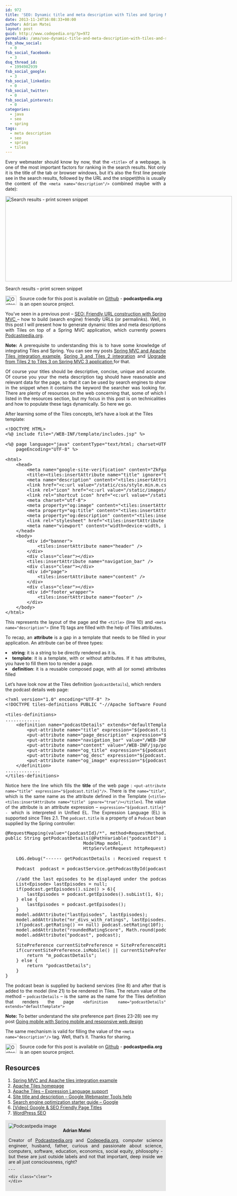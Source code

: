 ```yaml
---
id: 972
title: 'SEO: Dynamic title and meta description with Tiles and Spring MVC'
date: 2013-11-24T16:08:33+00:00
author: Adrian Matei
layout: post
guid: http://www.codepedia.org/?p=972
permalink: /ama/seo-dynamic-title-and-meta-description-with-tiles-and-spring-mvc/
fsb_show_social:
  - 0
fsb_social_facebook:
  - 3
dsq_thread_id:
  - 1994982939
fsb_social_google:
  - 3
fsb_social_linkedin:
  - 0
fsb_social_twitter:
  - 0
fsb_social_pinterest:
  - 0
categories:
  - java
  - seo
  - spring
tags:
  - meta description
  - seo
  - spring
  - tiles
---
```

<p style="text-align: justify;">
  Every webmaster should know by now, that the <code>&lt;title&gt;</code> of a webpage, is one of the most important factors for ranking in the search results. Not only it is the title of the tab or browser windows, but it&#8217;s also the first line people see in the search results, followed by the URL and the snippet(this is usually the content of the <code>&lt;meta name="description"/&gt;</code> combined maybe with a date):
</p>

<div id="attachment_959" style="width: 721px" class="wp-caption alignnone">
  <a href="{{site.url}}/wp-content/uploads/2013/11/search-results-snippet.png"><img class="size-full wp-image-959" src="{{site.url}}/wp-content/uploads/2013/11/search-results-snippet.png" alt="Search results - print screen snippet" width="711" height="268" srcset="{{site.url}}/wp-content/uploads/2013/11/search-results-snippet.png 711w, {{site.url}}/wp-content/uploads/2013/11/search-results-snippet-300x113.png 300w" sizes="(max-width: 711px) 100vw, 711px" /></a>

  <p class="wp-caption-text">
    Search results &#8211; print screen snippet
  </p>
</div>

<p class="note_normal">
  <img style="float: left; width: 35px; height: 29px; margin-right: 10px;" src="{{site.url}}/wp-content/uploads/2015/06/Octocat-smaller.png" alt="Octocat" /> Source code for this post is available on <a href="https://github.com/CodepediaOrg/podcastpedia">Github</a> - <b>podcastpedia.org</b> is an open source project.
</p>

<p style="text-align: justify;">
  You&#8217;ve seen in a previous post &#8211; <a title="SEO: Friendly URL construction with Spring MVC" href="http://localhost/wordpress/2013/11/09/seo-friendly-url-construction-with-spring-mvc/" target="_blank">SEO: Friendly URL construction with Spring MVC </a> &#8211; how to build (search engine) friendly URLs (or permalinks). Well, in this post I will present how to generate dynamic titles and meta descriptions with Tiles on top of a Spring MVC application, which currently powers <a title="Podcastpedia.org, knowledge to go" href="https://github.com/CodepediaOrg/podcastpedia" target="_blank">Podcastpedia.org</a>.
</p>

<p style="text-align: justify;">
  <!--more-->
</p>

<p class="note_normal" style="text-align: justify;">
  <strong>Note:</strong> A prerequisite to understanding this is to have some knowledge of integrating Tiles and Spring. You can see my posts <a title="Spring MVC and Apache Tiles integration example" href="http://www.codepedia.org/ama/spring-mvc-and-apache-tiles-integration-example/" target="_blank">Spring MVC and Apache Tiles integration example</a>, <a title="Spring 3 and Tiles 2 integration" href="http://www.codepedia.org/ama/spring-3-and-tiles-2-integration/" target="_blank">Spring 3 and Tiles 2 integration</a> and <a title="Upgrade from Tiles 2 to Tiles 3 on Spring MVC 3 application" href="http://www.codepedia.org/ama/upgrade-from-tiles-2-to-tiles-3-on-spring-mvc-3-application/#more-931" target="_blank">Upgrade from Tiles 2 to Tiles 3 on Spring MVC 3 application </a>for that.
</p>

<p style="text-align: justify;">
  Of course your titles should be descriptive, concise, unique and accurate. Of course you your the meta description tag should have reasonable and relevant data for the page, so that it can be used by search engines to show in the snippet when it contains the keyword the searcher was looking for. There are plenty of resources on the web concerning that, some of which I listed in the resources section, but my focus in this post is on technicalities and how to populate these tags dynamically. So here we go.
</p>

After learning some of the Tiles concepts, let&#8217;s have a look at the Tiles template:

<pre class="lang:default mark:10,11 decode:true" title="Tiles template file ">&lt;!DOCTYPE HTML&gt;
&lt;%@ include file="/WEB-INF/template/includes.jsp" %&gt;

&lt;%@ page language="java" contentType="text/html; charset=UTF-8"
    pageEncoding="UTF-8" %&gt;

&lt;html&gt;
	&lt;head&gt;
		&lt;meta name="google-site-verification" content="ZkFgaVcUEQ5HhjAA8-LOBUfcOY8Fh2PqiBqvM2xcFk0" /&gt;
		&lt;title&gt;&lt;tiles:insertAttribute name="title" ignore="true"/&gt;&lt;/title&gt;
		&lt;meta name="description" content="&lt;tiles:insertAttribute name="page_description" ignore="true"/&gt;"&gt;
		&lt;link href="&lt;c:url value="/static/css/style.min.m.css?v=1.4"/&gt;" rel="stylesheet" type="text/css"/&gt;
		&lt;link rel="icon" href="&lt;c:url value="/static/images/favicon.ico"/&gt;" type="image/x-icon" /&gt;
		&lt;link rel="shortcut icon" href="&lt;c:url value="/static/images/favicon.ico"/&gt;" type="image/x-icon" /&gt;
		&lt;meta charset="utf-8"&gt;
		&lt;meta property="og:image" content="&lt;tiles:insertAttribute name="og_image" ignore="true"/&gt;" /&gt;
		&lt;meta property="og:title" content="&lt;tiles:insertAttribute name="og_title" ignore="true"/&gt;" /&gt;
		&lt;meta property="og:description" content="&lt;tiles:insertAttribute name="og_desc" ignore="true"/&gt;"/&gt;
		&lt;link rel="stylesheet" href="&lt;tiles:insertAttribute name="jquery_ui_css" ignore="true"/&gt;" /&gt;
		&lt;meta name="viewport" content="width=device-width, initial-scale=1.0"&gt;
	&lt;/head&gt;
    &lt;body&gt;
    	&lt;div id="banner"&gt;
			&lt;tiles:insertAttribute name="header" /&gt;
		&lt;/div&gt;
		&lt;div class="clear"&gt;&lt;/div&gt;
		&lt;tiles:insertAttribute name="navigation_bar" /&gt;
		&lt;div class="clear"&gt;&lt;/div&gt;
		&lt;div id="page"&gt;
			&lt;tiles:insertAttribute name="content" /&gt;
		&lt;/div&gt;
		&lt;div class="clear"&gt;&lt;/div&gt;
		&lt;div id="footer_wrapper"&gt;
			&lt;tiles:insertAttribute name="footer" /&gt;
		&lt;/div&gt;
	&lt;/body&gt;
&lt;/html&gt;</pre>

<p style="text-align: justify;">
  This represents the layout of the page and the <code>&lt;title&gt;</code> (line 10) and <code>&lt;meta name="description"&gt;</code> (line 11) tags are filled with the help of Tiles attributes.
</p>

<p style="text-align: justify;">
  To recap, an <b>attribute</b> is a gap in a template that needs to be filled in your application. An attribute can be of three types:
</p>

<li style="text-align: justify;">
  <b>string</b>: it is a string to be directly rendered as it is.
</li>
<li style="text-align: justify;">
  <b>template</b>: it is a template, with or without attributes. If it has attributes, you have to fill them too to render a page.
</li>
<li style="text-align: justify;">
  <b>definition</b>: it is a reusable composed page, with all (or some) attributes filled
</li>

Let&#8217;s have look now at the Tiles definition (`podcastDetails`), which renders the podcast details web page:

<pre class="lang:default mark:7,8 decode:true" title="Tiles configuration file">&lt;?xml version="1.0" encoding="UTF-8" ?&gt;
&lt;!DOCTYPE tiles-definitions PUBLIC "-//Apache Software Foundation//DTD Tiles Configuration 3.0//EN" "http://tiles.apache.org/dtds/tiles-config_3_0.dtd"&gt;

&lt;tiles-definitions&gt;
.............
    &lt;definition name="podcastDetails" extends="defaultTemplate"&gt;
    	&lt;put-attribute name="title" expression="${podcast.title}"/&gt;
 	    &lt;put-attribute name="page_description" expression="${podcast.description}"/&gt;
    	&lt;put-attribute name="navigation_bar" value="/WEB-INF/jsp/navigation_bar/podcast_details_navigation_bar.jsp" /&gt;
    	&lt;put-attribute name="content" value="/WEB-INF/jsp/podcastDetails.jsp"/&gt;
    	&lt;put-attribute name="og_title" expression="${podcast.title}"/&gt;
 	    &lt;put-attribute name="og_desc" expression="${podcast.description}"/&gt;
 	    &lt;put-attribute name="og_image" expression="${podcast.urlOfImageToDisplay}"/&gt;
    &lt;/definition&gt;
.............
&lt;/tiles-definitions&gt;</pre>

<p style="text-align: justify;">
  Notice here the line which fills the <strong>title</strong> of the web page : <code>&lt;put-attribute name="title" expression="${podcast.title}"/&gt;</code>. There is the <code>name="title"</code>, which is the same name as the attribute defined in the Template (<code>&lt;title&gt;&lt;tiles:insertAttribute name="title" ignore="true"/&gt;&lt;/title&gt;</code>). The value of the attribute is an attribute expression &#8211; <code>expression="${podcast.title}" - </code>which is interpreted in Unified EL. The Expression Language (EL) is supported since Tiles 2.1. The <code>podcast.title</code> is a property of a <code>Podcast</code> bean supplied by the Spring controller:
</p>

<pre class="lang:java mark:8,21,27 decode:true" title="Spring controller handling podcast details requests">@RequestMapping(value="{podcastId}/*", method=RequestMethod.GET)
public String getPodcastDetails(@PathVariable("podcastId") int podcastId,
							 ModelMap model,
							 HttpServletRequest httpRequest) throws BusinessException{

	LOG.debug("------ getPodcastDetails : Received request to show details for podcast id "	+ podcastId + " ------");

	Podcast  podcast = podcastService.getPodcastById(podcastId);

	//add the last episodes to be displayed under the podcast metadata
	List&lt;Episode&gt; lastEpisodes = null;
	if(podcast.getEpisodes().size() &gt; 6){
		lastEpisodes = podcast.getEpisodes().subList(1, 6);
	} else {
		lastEpisodes = podcast.getEpisodes();
	}
	model.addAttribute("lastEpisodes", lastEpisodes);
	model.addAttribute("nr_divs_with_ratings", lastEpisodes.size());
	if(podcast.getRating() == null) podcast.setRating(10f);
	model.addAttribute("roundedRatingScore", Math.round(podcast.getRating()));
	model.addAttribute("podcast", podcast);

	SitePreference currentSitePreference = SitePreferenceUtils.getCurrentSitePreference(httpRequest);
	if(currentSitePreference.isMobile() || currentSitePreference.isTablet()){
		return "m_podcastDetails";
	} else {
		return "podcastDetails";
	}
}</pre>

<p style="text-align: justify;">
  The podcast bean is supplied by backend services (line 8) and after that is added to the model (line 21) to be rendered in Tiles. The return value of the method &#8211; <code>podcastDetails</code> &#8211; is the same as the name for the Tiles definition that renders the page <code>&lt;definition name="podcastDetails" extends="defaultTemplate"&gt;</code>
</p>

<p class="note_normal">
  <strong>Note:</strong> To better understand the site preference part (lines 23-28) see my post <a title="Going mobile with Spring mobile and responsive web design" href="http://www.codepedia.org/ama/going-mobile-with-spring-mobile-and-responsive-web-design/" target="_blank">Going mobile with Spring mobile and responsive web design</a>
</p>

<div id="social_logos_small">
  <p>
    The same mechanism is valid for filling the value of the <code>&lt;meta name="description"/&gt;</code> tag. Well, that&#8217;s it. Thanks for sharing.
  </p>

  <p class="note_normal">
    <img style="float: left; width: 35px; height: 29px; margin-right: 10px;" src="{{site.url}}/wp-content/uploads/2015/06/Octocat-smaller.png" alt="Octocat" /> Source code for this post is available on <a href="https://github.com/CodepediaOrg/podcastpedia">Github</a> - <b>podcastpedia.org</b> is an open source project.
  </p>
</div>

## Resources

  1. <a title="Spring MVC and Apache Tiles integration example" href="http://www.codepedia.org/ama/spring-mvc-and-apache-tiles-integration-example/" target="_blank">Spring MVC and Apache tiles integration example</a>
  2. <a title="Apache Tiles Homepage" href="https://tiles.apache.org/" target="_blank">Apache Tiles homepage</a>
  3. <a title="Expression Language support" href="http://tiles.apache.org/framework/tutorial/advanced/el-support.html" target="_blank">Apache Tiles &#8211; Expression Language support</a>
  4. <a title="Site title and description - Google Webmaster tools help" href="https://support.google.com/webmasters/answer/35624?hl=en&ref_topic=2371375" target="_blank">Site title and description &#8211; Google Webmaster Tools help</a>
  5. <a title="Search engine optimization starter guide - Google" href="https://static.googleusercontent.com/media/www.google.com/en//webmasters/docs/search-engine-optimization-starter-guide.pdf" target="_blank">Search engine optimization starter guide &#8211; Google</a>
  6. <a title="[Video] Google & SEO Friendly Page Titles" href="http://www.seobook.com/video-google-seo-friendly-page-titles" target="_blank">[Video] Google & SEO Friendly Page Titles</a>
  7. <a title="WordPress SEO" href="yoast.com/articles/wordpress-seo/" target="_blank">WordPress SEO</a>

<div id="about_author" style="background-color: #e6e6e6; padding: 10px;">
  <img id="author_portrait" style="float: left; margin-right: 20px;" src="{{site.url}}/images/authors/amacoder.png" alt="Podcastpedia image" />

  <p id="about_author_header">
    <strong>Adrian Matei</strong>
  </p>

  <div id="author_details" style="text-align: justify;">
    Creator of <a title="Podcastpedia.org, knowledge to go" href="https://github.com/CodepediaOrg/podcastpedia" target="_blank">Podcastpedia.org</a> and <a title="CodepediaOrg, share code knowledge" href="http://www.codepedia.org" target="_blank">Codepedia.org</a>, computer science engineer, husband, father, curious and passionate about science, computers, software, education, economics, social equity, philosophy - but these are just outside labels and not that important, deep inside we are all just consciousness, right?
  </div>

  <div id="follow_social" style="clear: both;">
    <div id="social_logos">
       <a class="icon-twitter" href="https://twitter.com/CodepediaOrg" target="_blank"> </a> <a class="icon-facebook" href="https://www.facebook.com/CodepediaOrg" target="_blank"> </a> <a class="icon-linkedin" href="https://www.linkedin.com/company/codepediaorg" target="_blank"> </a> <a class="icon-github" href="https://github.com/adrianmatei-me" target="_blank"> </a>
    </div>

    <div class="clear">
    </div>
  </div>
</div>
